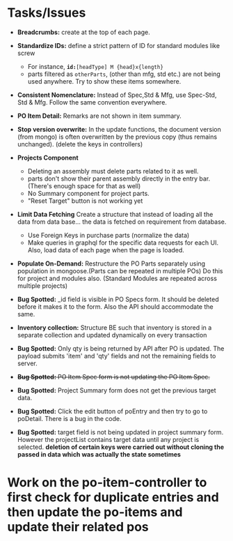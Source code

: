 # Tasks/Issues

- **Breadcrumbs:** create at the top of each page.
- **Standardize IDs:** define a strict pattern of ID for standard modules like screw

  - For instance, **`id:`**`[headType] M {head}x{length}`
  - parts filtered as `otherParts`, (other than mfg, std etc.) are not being used anywhere. Try to show these items somewhere.

- **Consistent Nomenclature:** Instead of Spec,Std & Mfg, use Spec-Std, Std & Mfg. Follow the same convention everywhere.

- **PO Item Detail:** Remarks are not shown in item summary.
- **Stop version overwrite:** In the update functions, the document version (from mongo) is often overwritten by the previous copy (thus remains unchanged). (delete the keys in controllers)
- **Projects Component**

  - Deleting an assembly must delete parts related to it as well.
  - parts don't show their parent assembly directly in the entry bar. (There's enough space for that as well)
  - No Summary component for project parts.
  - "Reset Target" button is not working yet

- **Limit Data Fetching** Create a structure that instead of loading all the data from data base... the data is fetched on requirement from database.
  - Use Foreign Keys in purchase parts (normalize the data)
  - Make queries in graphql for the specific data requests for each UI. Also, load data of each page when the page is loaded.
- **Populate On-Demand:** Restructure the PO Parts separately using population in mongoose.(Parts can be repeated in multiple POs) Do this for project and modules also. (Standard Modules are repeated across multiple projects)

- **Bug Spotted:** \_id field is visible in PO Specs form. It should be deleted before it makes it to the form. Also the API should accommodate the same.
- **Inventory collection:** Structure BE such that inventory is stored in a separate collection and updated dynamically on every transaction
- **Bug Spotted:** Only qty is being returned by API after PO is updated. The payload submits 'item' and 'qty' fields and not the remaining fields to server.
- ~~**Bug Spotted:** PO Item Spec form is not updating the PO Item Spec.~~
- **Bug Spotted:** Project Summary form does not get the previous target data.
- **Bug Spotted:** Click the edit button of poEntry and then try to go to poDetail. There is a bug in the code.
- **Bug Spotted:** target field is not being updated in project summary form. However the projectList contains target data until any project is selected. **deletion of certain keys were carried out without cloning the passed in data which was actually the state sometimes**

# Work on the po-item-controller to first check for duplicate entries and then update the po-items and update their related pos
